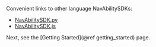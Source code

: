 Convenient links to other language NavAbilitySDKs:
- [NavAbilitySDK.py](https://github.com/NavAbility/NavAbilitySDK.py)
- [NavAbilitySDK.js](https://github.com/NavAbility/NavAbilitySDK.js)

Next, see the [Getting Started](@ref getting_started) page.